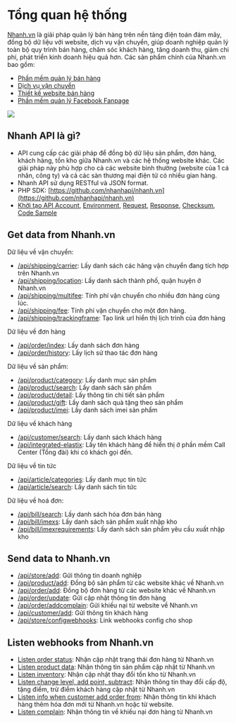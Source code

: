 # Tổng quan hệ thống

[Nhanh.vn](https://nhanh.vn) là giải pháp quản lý bán hàng trên nền tảng điện toán đám mây, đồng bộ dữ liệu với website, dịch vụ vận chuyển, giúp doanh nghiệp quản lý toàn bộ quy trình bán hàng, chăm sóc khách hàng, tăng doanh thu, giảm chi phí, phát triển kinh doanh hiệu quả hơn. Các sản phẩm chính của Nhanh.vn bao gồm:

* [Phần mềm quản lý bán hàng](https://nhanh.vn)
* [Dịch vụ vận chuyển](https://nhanh.vn/dich-vu-van-chuyen)
* [Thiết kế website bán hàng](https://nhanh.vn/gioi-thieu-tinh-nang-website)
* [Phần mềm quản lý Facebook Fanpage](https://vpage.nhanh.vn)

![](https://nhanh.vn/images/v4/banner/bannerRight1.png)

## Nhanh API là gì?

* API cung cấp các giải pháp để đồng bộ dữ liệu sản phẩm, đơn hàng, khách hàng, tồn kho giữa Nhanh.vn và các hệ thống website khác. Các giải pháp này phù hợp cho cả các website bình thường \(website của 1 cá nhân, công ty\) và cả các sàn thương mại điện tử có nhiều gian hàng.
* Nhanh API sử dụng RESTful và JSON format.
* PHP SDK: [https://github.com/nhanhapi/nhanh.vn](https://github.com/nhanhapi/nhanh.vn)
* [Khởi tạo API Account](api.md#get-api-account), [Environment](api.md#environment), [Request](api.md#request), [Response](api.md#response), [Checksum](api.md#create-checksum), [Code Sample](api.md#code-sample)

## Get data from Nhanh.vn

Dữ liệu về vận chuyển:

* [/api/shipping/carrier](../get-data-from-nhanh.vn/carrier.md): Lấy danh sách các hãng vận chuyển đang tích hợp trên Nhanh.vn 
* [/api/shipping/location](../get-data-from-nhanh.vn/location.md): Lấy danh sách thành phố, quận huyện ở Nhanh.vn
* [/api/shipping/multifee](../get-data-from-nhanh.vn/multifee.md): Tính phí vận chuyển cho nhiều đơn hàng cùng lúc.
* [/api/shipping/fee](../get-data-from-nhanh.vn/fee.md): Tính phí vận chuyển cho một đơn hàng.
* [/api/shipping/trackingframe](../get-data-from-nhanh.vn/trackingframe.md): Tạo link url hiển thị lịch trình của đơn hàng

Dữ liệu về đơn hàng

* [/api/order/index](../get-data-from-nhanh.vn/list.md): Lấy danh sách đơn hàng
* [/api/order/history](../get-data-from-nhanh.vn/history.md): Lấy lịch sử thao tác đơn hàng

Dữ liệu về sản phẩm:

* [/api/product/category](../get-data-from-nhanh.vn/category.md): Lấy danh mục sản phẩm
* [/api/product/search](../get-data-from-nhanh.vn/search.md): Lấy danh sách sản phẩm
* [/api/product/detail](../get-data-from-nhanh.vn/detail.md): Lấy thông tin chi tiết sản phẩm 
* [/api/product/gift](../get-data-from-nhanh.vn/gift.md): Lấy danh sách quà tặng theo sản phẩm
* [/api/product/imei](../get-data-from-nhanh.vn/imei.md): Lấy danh sách imei sản phẩm

Dữ liệu về khách hàng

* [/api/customer/search](../get-data-from-nhanh.vn/search-1.md): Lấy danh sách khách hàng
* [/api/integrated-elastix](../get-data-from-nhanh.vn/integrated-elastix.md): Lấy tên khách hàng để hiển thị ở phần mềm Call Center \(Tổng đài\) khi có khách gọi đến.

Dữ liệu về tin tức

* [/api/article/categories](../get-data-from-nhanh.vn/categories.md): Lấy danh mục tin tức
* [/api/article/search](../get-data-from-nhanh.vn/search-2.md): Lấy danh sách tin tức

Dữ liệu về hoá đơn:

* [/api/bill/search](../get-data-from-nhanh.vn/search-3.md): Lấy danh sách hóa đơn bán hàng
* [/api/bill/imexs](../get-data-from-nhanh.vn/imexs.md): Lấy danh sách sản phẩm xuất nhập kho
* [/api/bill/imexrequirements](../get-data-from-nhanh.vn/imexrequirements.md): Lấy danh sách sản phẩm yêu cầu xuất nhập kho

## Send data to Nhanh.vn

* [/api/store/add](../send-data-to-nhanh.vn/add.md): Gửi thông tin doanh nghiệp
* [/api/product/add](../send-data-to-nhanh.vn/add-1.md): Đồng bộ sản phẩm từ các website khác về Nhanh.vn
* [/api/order/add](../send-data-to-nhanh.vn/add-2.md): Đồng bộ đơn hàng từ các website khác về Nhanh.vn
* [/api/order/update](../send-data-to-nhanh.vn/update.md): Gửi cập nhật thông tin đơn hàng    
* [/api/order/addcomplain](../send-data-to-nhanh.vn/addcomplain.md): Gửi khiếu nại từ website về Nhanh.vn
* [/api/customer/add](../send-data-to-nhanh.vn/add-3.md): Gửi thông tin khách hàng
* [/api/store/configwebhooks](../send-data-to-nhanh.vn/link.md): Link webhooks config cho shop

## Listen webhooks from Nhanh.vn

* [Listen order status](../listen-webhooks-from-nhanh.vn/listen.md): Nhận cập nhật trạng thái đơn hàng từ Nhanh.vn
* [Listen product data](../listen-webhooks-from-nhanh.vn/listen-1.md): Nhận thông tin sản phẩm cập nhật từ Nhanh.vn
* [Listen inventory](https://github.com/nhanhapi/nhanh.vn/tree/6c3788fe05a9c15e6114fd013eb6b607f9597a59/docs/product/inventory.md): Nhận cập nhật thay đổi tồn kho từ Nhanh.vn
* [Listen change level, add point, subtract](https://github.com/nhanhapi/nhanh.vn/tree/6c3788fe05a9c15e6114fd013eb6b607f9597a59/docs/bill/listenchange/README.md): Nhận thông tin thay đổi cấp độ, tặng điểm, trừ điểm khách hàng cập nhật từ Nhanh.vn 
* [Listen info when customer add order from](../listen-webhooks-from-nhanh.vn/listen-info.md): Nhận thông tin khi khách hàng thêm hóa đơn mới từ Nhanh.vn hoặc từ website.    
* [Listen complain](../listen-webhooks-from-nhanh.vn/listen-complain.md): Nhận thông tin về khiếu nại đơn hàng từ Nhanh.vn

